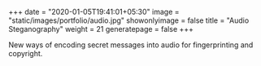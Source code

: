 +++
date = "2020-01-05T19:41:01+05:30"
image = "static/images/portfolio/audio.jpg"
showonlyimage = false
title = "Audio Steganography"
weight = 21
generatepage = false
+++

New ways of encoding secret messages into audio for fingerprinting and copyright.
